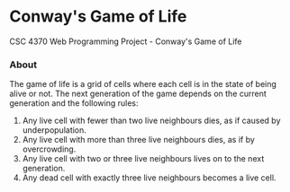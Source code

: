 # Conway's Game of Life
CSC 4370 Web Programming Project - Conway's Game of Life

### About
The game of life is a grid of cells where each cell is in the state of being alive or not. The next generation of the game depends on the current generation and the following rules:
1. Any live cell with fewer than two live neighbours dies, as if caused by underpopulation. 
2. Any live cell with more than three live neighbours dies, as if by overcrowding. 
3. Any live cell with two or three live neighbours lives on to the next generation. 
4. Any dead cell with exactly three live neighbours becomes a live cell.
